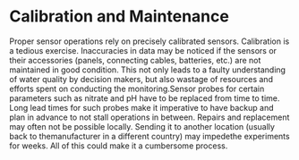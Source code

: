 # Calibration and Maintenance

Proper sensor operations rely on precisely calibrated sensors. Calibration is a tedious exercise. Inaccuracies in data may be noticed if the sensors or their accessories \(panels, connecting cables, batteries, etc.\) are not maintained in good condition. This not only leads to a faulty understanding of water quality by decision makers, but also wastage of resources and efforts spent on conducting the monitoring.Sensor probes for certain parameters such as nitrate and pH have to be replaced from time to time. Long lead times for such probes make it imperative to have backup and plan in advance to not stall operations in between. Repairs and replacement may often not be possible locally. Sending it to another location \(usually back to themanufacturer in a different country\) may impedethe experiments for weeks. All of this could make it a cumbersome process.

